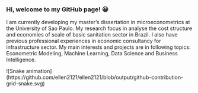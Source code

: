 

### Hi, welcome to my GitHub page! 😀
 



I am currently developing my master’s dissertation in microeconometrics at the
University of Sao Paulo. My research focus in analyse the cost structure and
economies of scale of basic sanitation sector in Brazil. I also have
previous professional experiences in economic consultancy for infrastructure sector.
My main interests and projects are in following topics: Econometric Modeling, Machine Learning, Data Science and Business Intelligence.

 <div>
 ![Snake animation](https://github.com/ellen2121/ellen2121/blob/output/github-contribution-grid-snake.svg)

 </div>
